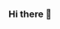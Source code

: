 ### Hi there 👋

<!--
**bbiancaa/bbiancaa** is a ✨ _special_ ✨ repository because its `README.md` (this file) appears on your GitHub profile.

# Hello World 🖖
*****
<img align="right" src="cat.gif" width=250px">
| [Who I am](#whoiam) | [How to reach me](#socialmedia) |[Hobbies](hobbies)  |  [Languages](#languages) |
|---------------------------------|---------------------------|----------------------------------|

*****
<div id='whoiam'/>
## 🏃 Who I am
- 👩🏼 My name's Bianca and I'm 18 years old.
- 👩🏼‍💻 Currently I'm an undergradute Computer Science student at UFFS.
- 🤖 I'm really passionate about technology.
- 💜 I'm an enthusiastic about languages and cultures, and currently I'm learning english and spanish
- 🖖 I'm totally in geek culture
- 🎮 I really enjoy playing games, although I'm really bad on them

<div id='socialmedia'/>
##How to reach me
<a href= "https://www.facebook.com/bianca.gabriela.359126/"><img src="facebook.png" height="45px" alt="Facebook"/></a>
<a href= "https://www.instagram.com/_biancagabriela/?hl=pt-br"><img src="instagram.jpg" height="40px" alt="Instagram"/></a>
<a href= "https://twitter.com/damnchandelier"><img src="twitter.jpg" height="40px" alt="Twitter"/></a>
<a href= "https://web.telegram.org/biancagabriela"><img src="telegram.svg" height="40px" alt="Telegram"/></a>

<div id='hobbies'/>
## Hobbies
  On my free time I spend a lot of hours reading fantasy and science fiction books, watching series and animes and playing badly League of Legends.

<div id='languages'/>
## 👨‍💻 Languages
<img src="python.svg"alt=Python width="30">
<img src="c.svg" alt=C width="30">
<img src="java.svg" alt=Java width="30">
<img src="html.svg" alt=HTML5 width="30">
<img src="css.svg" alt=CSS width="30">
<img src="jss.svg"alt=JavaScrypt width="30">
  
#Thats all, folks!
